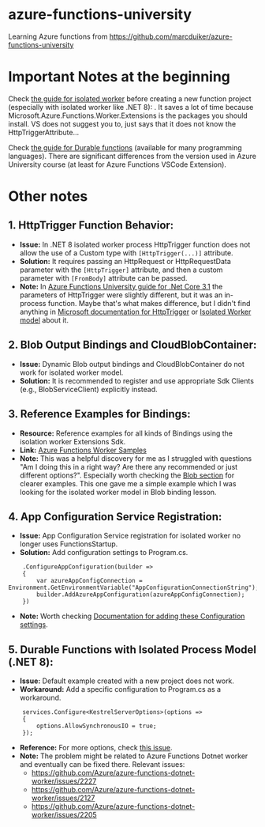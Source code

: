 # azure-functions-university
Learning Azure functions from https://github.com/marcduiker/azure-functions-university


# Important Notes at the beginning
Check [the guide for isolated worker](https://learn.microsoft.com/en-us/azure/azure-functions/dotnet-isolated-process-guide?tabs=windows) before creating a new function project (especially with isolated worker like .NET 8): . 
It saves a lot of time because Microsoft.Azure.Functions.Worker.Extensions is the packages you should install. VS does not suggest you to, just says that it does not know the HttpTriggerAttribute...

Check [the guide for Durable functions](https://learn.microsoft.com/en-us/azure/azure-functions/durable/quickstart-ts-vscode?pivots=nodejs-model-v4) (available for many programming languages). There are significant differences from the version used in Azure University course (at least for Azure Functions VSCode Extension).

# Other notes

## 1. HttpTrigger Function Behavior:
- **Issue:** In .NET 8 isolated worker process HttpTrigger function does not allow the use of a Custom type with `[HttpTrigger(...)]` attribute.
- **Solution:** It requires passing an HttpRequest or HttpRequestData parameter with the `[HttpTrigger]` attribute, and then a custom parameter with `[FromBody]` attribute can be passed.
- **Note:** In [Azure Functions University guide for .Net Core 3.1](https://github.com/marcduiker/azure-functions-university/blob/main/lessons/dotnetcore31/blob/README.md) the parameters of HttpTrigger were slightly different, but it was an in-process function. Maybe that's what makes difference, but I didn't find anything in [Microsoft documentation for HttpTrigger](https://learn.microsoft.com/en-gb/azure/azure-functions/functions-bindings-http-webhook-trigger) or [Isolated Worker model](https://learn.microsoft.com/en-us/azure/azure-functions/dotnet-isolated-process-guide?tabs=windows) about it.

## 2. Blob Output Bindings and CloudBlobContainer:
- **Issue:** Dynamic Blob output bindings and CloudBlobContainer do not work for isolated worker model.
- **Solution:** It is recommended to register and use appropriate Sdk Clients (e.g., BlobServiceClient) explicitly instead.

## 3. Reference Examples for Bindings:
- **Resource:** Reference examples for all kinds of Bindings using the isolation worker Extensions Sdk.
- **Link:** [Azure Functions Worker Samples](https://github.com/Azure/azure-functions-dotnet-worker/blob/main/samples/Extensions/)
- **Note:** This was a helpful discovery for me as I struggled with questions "Am I doing this in a right way? Are there any recommended or just different options?".
Especially worth checking the [Blob section](https://github.com/Azure/azure-functions-dotnet-worker/blob/main/samples/Extensions/Blob/BlobInputBindingSamples.cs) for clearer examples. This one gave me a simple example which I was looking for the isolated worker model in Blob binding lesson.

## 4. App Configuration Service Registration:
- **Issue:** App Configuration Service registration for isolated worker no longer uses FunctionsStartup.
- **Solution:** Add configuration settings to Program.cs.
```
	.ConfigureAppConfiguration(builder =>
	{
		var azureAppConfigConnection = Environment.GetEnvironmentVariable("AppConfigurationConnectionString");
		builder.AddAzureAppConfiguration(azureAppConfigConnection);
	})
```
- **Note:** Worth checking [Documentation for adding these Configuration settings](https://learn.microsoft.com/en-us/azure/azure-app-configuration/quickstart-azure-functions-csharp?tabs=isolated-process).

## 5. Durable Functions with Isolated Process Model (.NET 8):
- **Issue:** Default example created with a new project does not work.
- **Workaround:** Add a specific configuration to Program.cs as a workaround.
```
	services.Configure<KestrelServerOptions>(options =>
	{
		options.AllowSynchronousIO = true;
	});
``` 
- **Reference:** For more options, check [this issue](https://github.com/Azure/azure-functions-durable-extension/issues/2683).
- **Note:** The problem might be related to Azure Functions Dotnet worker and eventually can be fixed there. Relevant issues:
    - https://github.com/Azure/azure-functions-dotnet-worker/issues/2227
    - https://github.com/Azure/azure-functions-dotnet-worker/issues/2127
    - https://github.com/Azure/azure-functions-dotnet-worker/issues/2205
